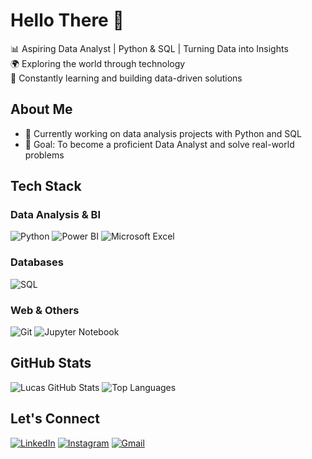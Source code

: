 # Hello There 👋

📊 Aspiring Data Analyst | Python & SQL | Turning Data into Insights  
🌍 Exploring the world through technology  
🚀 Constantly learning and building data-driven solutions  

## About Me

- 🔭 Currently working on data analysis projects with Python and SQL
- 🎯 Goal: To become a proficient Data Analyst and solve real-world problems

## Tech Stack

### Data Analysis & BI
![Python](https://img.shields.io/badge/python-3670A0?style=for-the-badge&logo=python&logoColor=ffdd54)
![Power BI](https://img.shields.io/badge/PowerBI-F2C811?style=for-the-badge&logo=Power%20BI&logoColor=black)
![Microsoft Excel](https://img.shields.io/badge/Microsoft_Excel-217346?style=for-the-badge&logo=microsoft-excel&logoColor=white)

### Databases
![SQL](https://img.shields.io/badge/SQL-4479A1?style=for-the-badge&logo=postgresql&logoColor=white)

### Web & Others
![Git](https://img.shields.io/badge/git-%23F05033.svg?style=for-the-badge&logo=git&logoColor=white)
![Jupyter Notebook](https://img.shields.io/badge/jupyter-%23FA0F00.svg?style=for-the-badge&logo=jupyter&logoColor=white)

## GitHub Stats

![Lucas GitHub Stats](https://github-readme-stats.vercel.app/api?username=sanches8&show_icons=true&theme=github_dark)
![Top Languages](https://github-readme-stats.vercel.app/api/top-langs/?username=sanches8&layout=compact&theme=github_dark)

## Let's Connect

[![LinkedIn](https://img.shields.io/badge/linkedin-%230077B5.svg?style=for-the-badge&logo=linkedin&logoColor=white)](https://www.linkedin.com/in/lucassanches89)
[![Instagram](https://img.shields.io/badge/Instagram-%23E4405F.svg?style=for-the-badge&logo=Instagram&logoColor=white)](https://www.instagram.com/o_sanchess0?igsh=ejkyd2Q5N2FzN2k1)
[![Gmail](https://img.shields.io/badge/Gmail-D14836?style=for-the-badge&logo=gmail&logoColor=white)](mailto:lucasmp.sanches@gmail.com)
